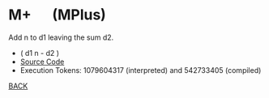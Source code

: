 # M+ &emsp; (MPlus)
Add n to d1 leaving the sum d2.
* ( d1 n - d2 )
* [Source Code](../words/double/MPlus.cs)
* Execution Tokens: 1079604317 (interpreted) and 542733405 (compiled)


[BACK](builtins.md#MPlus)
